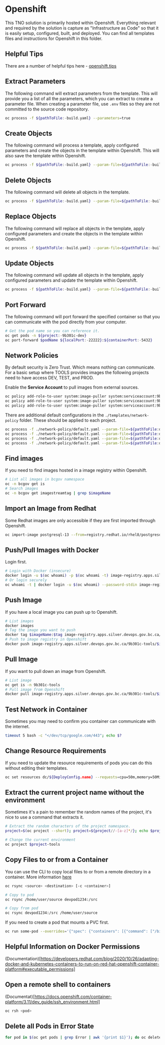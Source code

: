 # Openshift

This TNO solution is primarily hosted within Openshift.
Everything relevant and required by the solution is capture as "Infrastructure as Code" so that it is easily setup, configured, built, and deployed.
You can find all templates files and instructions for Openshift in this folder.

## Helpful Tips

There are a number of helpful tips here - [openshift.tips](https://openshift.tips/)

## Extract Parameters

The following command will extract parameters from the template.
This will provide you a list of all the parameters, which you can extract to create a parameter file.
When creating a parameter file, use `.env` files so they are not committed to the source code repository.

```bash
oc process -f ${pathToFile:-build.yaml} --parameters=true
```

## Create Objects

The following command will process a template, apply configured parameters and create the objects in the template within Openshift.
This will also save the template within Openshift.

```bash
oc process -f ${pathToFile:-build.yaml} --param-file=${pathToFile:-build.dev.env} | oc create --save-config=true -f -
```

## Delete Objects

The following command will delete all objects in the template.

```bash
oc process -f ${pathToFile:-build.yaml} --param-file=${pathToFile:-build.dev.env} | oc delete -f -
```

## Replace Objects

The following command will replace all objects in the template, apply configured parameters and create the objects in the template within Openshift.

```bash
oc process -f ${pathToFile:-build.yaml} --param-file=${pathToFile:-build.dev.env} | oc replace --save-config=true -f -
```

## Update Objects

The following command will update all objects in the template, apply configured parameters and update the template within Openshift.

```bash
oc process -f ${pathToFile:-build.yaml} --param-file=${pathToFile:-build.dev.env} | oc apply -f -
```

## Port Forward

The following command will port forward the specified container so that you can communicate with the pod directly from your computer.

```bash
# Get the pod name so you can reference it.
oc get pods -n ${project:-9b301c-dev}
oc port-forward $podName ${localPort:-22222}:${containerPort:-5432}
```

## Network Policies

By default security is Zero Trust.
Which means nothing can communicate.
For a basic setup where TOOLS provides images the following projects need to have access DEV, TEST, and PROD.

Enable the **Service Account** to pull images from external sources.

```bash
oc policy add-role-to-user system:image-puller system:serviceaccount:9b301c-dev:default -n 9b301c-tools
oc policy add-role-to-user system:image-puller system:serviceaccount:9b301c-test:default -n 9b301c-tools
oc policy add-role-to-user system:image-puller system:serviceaccount:9b301c-prod:default -n 9b301c-tools
```

There are additional default configurations in the `./templates/network-policy` folder.
These should be applied to each project.

```bash
oc process -f ./network-policy/default.yaml --param-file=${pathToFile:default.dev.env} | oc create --save-config=true -f -
oc process -f ./network-policy/default.yaml --param-file=${pathToFile:default.test.env} | oc create --save-config=true -f -
oc process -f ./network-policy/default.yaml --param-file=${pathToFile:default.prod.env} | oc create --save-config=true -f -
oc process -f ./network-policy/default.yaml --param-file=${pathToFile:default.tools.env} | oc create --save-config=true -f -
```

## Find images

If you need to find images hosted in a image registry within Openshift.

```bash
# List all images in bcgov namespace
oc -n bcgov get is
# Search images
oc -n bcgov get imagestreamtag | grep $imageName
```

## Import an Image from Redhat

Some Redhat images are only accessible if they are first imported through Openshift.

```bash
oc import-image postgresql-13 --from=registry.redhat.io/rhel8/postgresql-13 --confirm -n 9b301c-tools
```

## Push/Pull Images with Docker

Login first.

```bash
# Login with Docker (insecure)
docker login -u $(oc whoami) -p $(oc whoami -t) image-registry.apps.silver.devops.gov.bc.ca
# Or login securely
oc whoami -t | docker login -u $(oc whoami) --password-stdin image-registry.apps.silver.devops.gov.bc.ca
```

## Push Image

If you have a local image you can push up to Openshift.

```bash
# List images
docker images
# Tag the image you want to push
docker tag $imageName:$tag image-registry.apps.silver.devops.gov.bc.ca/9b301c-tools/$imageName:$tag
# Push to image registry in Openshift
docker push image-registry.apps.silver.devops.gov.bc.ca/9b301c-tools/$imageName:$tag
```

## Pull Image

If you want to pull down an image from Openshift.

```bash
# List image
oc get is -n 9b301c-tools
# Pull image from Openshift
docker pull image-registry.apps.silver.devops.gov.bc.ca/9b301c-tools/$imageName:$tag
```

## Test Network in Container

Sometimes you may need to confirm you container can communicate with the internet.

```bash
timeout 5 bash -c "</dev/tcp/google.com/443"; echo $?
```

## Change Resource Requirements

If you need to update the resource requirements of pods you can do this without editing their templates.

```bash
oc set resources dc/${DeployConfig.name} --requests=cpu=50m,memory=50Mi --limits=cpu=500m,memory=500Mi
```

## Extract the current project name without the environment

Sometimes it's a pain to remember the random names of the project, it's nice to use a command that extracts it.

```bash
# Extract the random characters of the project namespace.
project=$(oc project --short); project=${project//-[a-z]*/}; echo $project

# Change the current environment
oc project $project-tools
```

## Copy Files to or from a Container

You can use the CLI to copy local files to or from a remote directory in a container.
More information [here](https://docs.openshift.com/container-platform/3.11/dev_guide/copy_files_to_container.html)

```bash
oc rsync <source> <destination> [-c <container>]

# Copy to pod
oc rsync /home/user/source devpod1234:/src

# Copy from pod
oc rsync devpod1234:/src /home/user/source
```

If you need to create a pod that mounts a PVC first.

```bash
oc run some-pod --overrides='{"spec": {"containers": [{"command": ["/bin/bash", "-c", "trap : TERM INT; sleep infinity & wait"], "image": "registry.access.redhat.com/rhel7/rhel:latest", "name": "some-pod", "volumeMounts": [{"mountPath": "/data", "name": "some-data"}]}], "volumes": [{"name": "some-data", "persistentVolumeClaim": {"claimName": "test-file"}}]}}' --image=dummy --restart=Never
```

## Helpful Information on Docker Permissions

(Documentation)[https://developers.redhat.com/blog/2020/10/26/adapting-docker-and-kubernetes-containers-to-run-on-red-hat-openshift-container-platform#executable_permissions]

## Open a remote shell to containers

(Documentat)[https://docs.openshift.com/container-platform/3.11/dev_guide/ssh_environment.html]

```bash
oc rsh <pod>
```

## Delete all Pods in Error State

```bash
for pod in $(oc get pods | grep Error | awk '{print $1}'); do oc delete pod --grace-period=1 ${pod}; done
```
